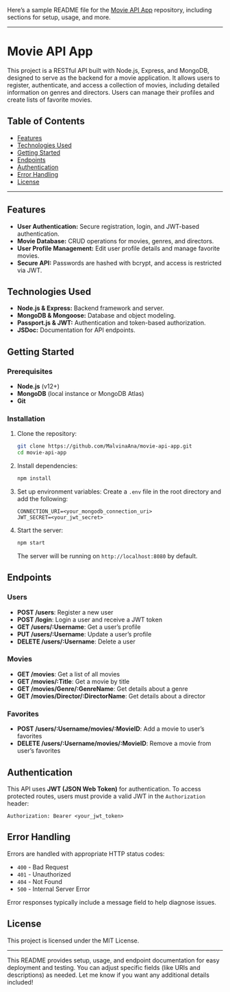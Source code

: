 Here’s a sample README file for the [Movie API App](https://github.com/MalvinaAna/movie-api-app) repository, including sections for setup, usage, and more.

---

# Movie API App

This project is a RESTful API built with Node.js, Express, and MongoDB, designed to serve as the backend for a movie application. It allows users to register, authenticate, and access a collection of movies, including detailed information on genres and directors. Users can manage their profiles and create lists of favorite movies.

## Table of Contents
- [Features](#features)
- [Technologies Used](#technologies-used)
- [Getting Started](#getting-started)
- [Endpoints](#endpoints)
- [Authentication](#authentication)
- [Error Handling](#error-handling)
- [License](#license)

---

## Features
- **User Authentication:** Secure registration, login, and JWT-based authentication.
- **Movie Database:** CRUD operations for movies, genres, and directors.
- **User Profile Management:** Edit user profile details and manage favorite movies.
- **Secure API:** Passwords are hashed with bcrypt, and access is restricted via JWT.

## Technologies Used
- **Node.js & Express:** Backend framework and server.
- **MongoDB & Mongoose:** Database and object modeling.
- **Passport.js & JWT:** Authentication and token-based authorization.
- **JSDoc:** Documentation for API endpoints.

## Getting Started

### Prerequisites
- **Node.js** (v12+)
- **MongoDB** (local instance or MongoDB Atlas)
- **Git**

### Installation

1. Clone the repository:
   ```bash
   git clone https://github.com/MalvinaAna/movie-api-app.git
   cd movie-api-app
   ```

2. Install dependencies:
   ```bash
   npm install
   ```

3. Set up environment variables:
   Create a `.env` file in the root directory and add the following:
   ```env
   CONNECTION_URI=<your_mongodb_connection_uri>
   JWT_SECRET=<your_jwt_secret>
   ```

4. Start the server:
   ```bash
   npm start
   ```
   The server will be running on `http://localhost:8080` by default.

## Endpoints

### Users
- **POST /users**: Register a new user
- **POST /login**: Login a user and receive a JWT token
- **GET /users/:Username**: Get a user’s profile
- **PUT /users/:Username**: Update a user’s profile
- **DELETE /users/:Username**: Delete a user

### Movies
- **GET /movies**: Get a list of all movies
- **GET /movies/:Title**: Get a movie by title
- **GET /movies/Genre/:GenreName**: Get details about a genre
- **GET /movies/Director/:DirectorName**: Get details about a director

### Favorites
- **POST /users/:Username/movies/:MovieID**: Add a movie to user’s favorites
- **DELETE /users/:Username/movies/:MovieID**: Remove a movie from user’s favorites

## Authentication
This API uses **JWT (JSON Web Token)** for authentication. To access protected routes, users must provide a valid JWT in the `Authorization` header:
```http
Authorization: Bearer <your_jwt_token>
```

## Error Handling
Errors are handled with appropriate HTTP status codes:
- `400` - Bad Request
- `401` - Unauthorized
- `404` - Not Found
- `500` - Internal Server Error

Error responses typically include a message field to help diagnose issues.

## License
This project is licensed under the MIT License.

---

This README provides setup, usage, and endpoint documentation for easy deployment and testing. You can adjust specific fields (like URIs and descriptions) as needed. Let me know if you want any additional details included!
